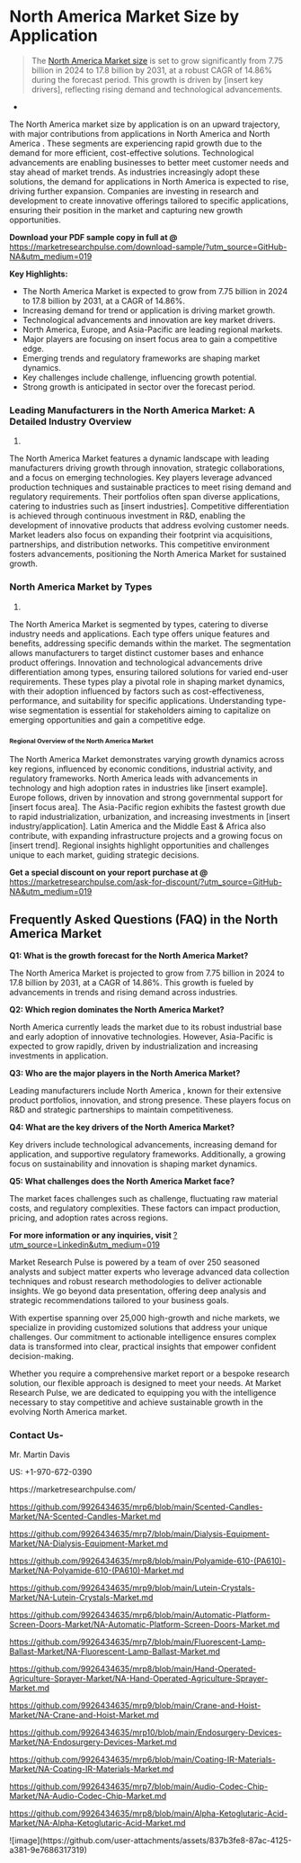 <h1>North America  Market&nbsp;Size by Application</h1><blockquote><p>The <a href="https://marketresearchpulse.com/download-sample/?utm_source=GitHub-NA&amp;utm_medium=019">North America  Market size</a> is set to grow significantly from 7.75 billion in 2024 to 17.8 billion by 2031, at a robust CAGR of 14.86% during the forecast period. This growth is driven by [insert key drivers], reflecting rising demand and technological advancements.</p></blockquote><ul><li></li></ul><p>The North America  market size by application is on an upward trajectory, with major contributions from applications in North America  and North America . These segments are experiencing rapid growth due to the demand for more efficient, cost-effective solutions. Technological advancements are enabling businesses to better meet customer needs and stay ahead of market trends. As industries increasingly adopt these solutions, the demand for applications in North America  is expected to rise, driving further expansion. Companies are investing in research and development to create innovative offerings tailored to specific applications, ensuring their position in the market and capturing new growth opportunities.</p><p><strong>Download your PDF sample copy in full at @ </strong><a href="https://marketresearchpulse.com/download-sample/?utm_source=GitHub-NA&amp;utm_medium=019">https://marketresearchpulse.com/download-sample/?utm_source=GitHub-NA&amp;utm_medium=019</a></p><p><strong>Key Highlights: </strong></p><ul><li>The North America  Market is expected to grow from 7.75 billion in 2024 to 17.8 billion by 2031, at a CAGR of 14.86%.</li><li>Increasing demand for trend or application is driving market growth.</li><li>Technological advancements and innovation are key market drivers.</li><li>North America, Europe, and Asia-Pacific are leading regional markets.</li><li>Major players are focusing on insert focus area to gain a competitive edge.</li><li>Emerging trends and regulatory frameworks are shaping market dynamics.</li><li>Key challenges include challenge, influencing growth potential.</li><li>Strong growth is anticipated in sector over the forecast period.</li></ul><h3>Leading Manufacturers in the North America  Market: A Detailed Industry Overview</h3><ol><li></li></ol><div class="flex max-w-full flex-col flex-grow"><div class="min-h-8 text-message flex w-full flex-col items-end gap-2 whitespace-normal break-words [.text-message+&amp;]:mt-5" dir="auto" data-message-author-role="assistant" data-message-id="fd8432e4-4910-450d-b182-61b7bfb0a01f" data-message-model-slug="gpt-4o"><div class="flex w-full flex-col gap-1 empty:hidden first:pt-[3px]"><div class="markdown prose w-full break-words dark:prose-invert light"><p>The North America  Market features a dynamic landscape with leading manufacturers driving growth through innovation, strategic collaborations, and a focus on emerging technologies. Key players leverage advanced production techniques and sustainable practices to meet rising demand and regulatory requirements. Their portfolios often span diverse applications, catering to industries such as [insert industries]. Competitive differentiation is achieved through continuous investment in R&amp;D, enabling the development of innovative products that address evolving customer needs. Market leaders also focus on expanding their footprint via acquisitions, partnerships, and distribution networks. This competitive environment fosters advancements, positioning the North America  Market for sustained growth.</p></div></div></div></div><h3>North America  Market by Types</h3><ol><li></li></ol><div class="flex max-w-full flex-col flex-grow"><div class="min-h-8 text-message flex w-full flex-col items-end gap-2 whitespace-normal break-words [.text-message+&amp;]:mt-5" dir="auto" data-message-author-role="assistant" data-message-id="084470be-0bb7-4664-bddf-5156b4f41249" data-message-model-slug="gpt-4o-mini"><div class="flex w-full flex-col gap-1 empty:hidden first:pt-[3px]"><div class="markdown prose w-full break-words dark:prose-invert light"><p>The North America  Market is segmented by types, catering to diverse industry needs and applications. Each type offers unique features and benefits, addressing specific demands within the market. The segmentation allows manufacturers to target distinct customer bases and enhance product offerings. Innovation and technological advancements drive differentiation among types, ensuring tailored solutions for varied end-user requirements. These types play a pivotal role in shaping market dynamics, with their adoption influenced by factors such as cost-effectiveness, performance, and suitability for specific applications. Understanding type-wise segmentation is essential for stakeholders aiming to capitalize on emerging opportunities and gain a competitive edge.</p></div></div></div></div><h3><span style="font-size: 11px;">Regional Overview of the North America  Market</span></h3><div class="flex max-w-full flex-col flex-grow"><div class="min-h-8 text-message flex w-full flex-col items-end gap-2 whitespace-normal break-words [.text-message+&amp;]:mt-5" dir="auto" data-message-author-role="assistant" data-message-id="e9038762-ce64-4e30-91c9-9bd413514231" data-message-model-slug="gpt-4o-mini"><div class="flex w-full flex-col gap-1 empty:hidden first:pt-[3px]"><div class="markdown prose w-full break-words dark:prose-invert light"><p>The North America  Market demonstrates varying growth dynamics across key regions, influenced by economic conditions, industrial activity, and regulatory frameworks. North America leads with advancements in technology and high adoption rates in industries like [insert example]. Europe follows, driven by innovation and strong governmental support for [insert focus area]. The Asia-Pacific region exhibits the fastest growth due to rapid industrialization, urbanization, and increasing investments in [insert industry/application]. Latin America and the Middle East &amp; Africa also contribute, with expanding infrastructure projects and a growing focus on [insert trend]. Regional insights highlight opportunities and challenges unique to each market, guiding strategic decisions.</p></div></div></div></div><p><strong>Get a special discount on your report purchase at @ </strong><a href="https://marketresearchpulse.com/ask-for-discount/?utm_source=GitHub-NA&amp;utm_medium=019">https://marketresearchpulse.com/ask-for-discount/?utm_source=GitHub-NA&amp;utm_medium=019</a></p><h2>Frequently Asked Questions (FAQ) in the North America  Market</h2><p><strong>Q1: What is the growth forecast for the North America  Market?</strong></p><p>The North America  Market is projected to grow from 7.75 billion in 2024 to 17.8 billion by 2031, at a CAGR of 14.86%. This growth is fueled by advancements in trends and rising demand across industries.</p><p><strong>Q2: Which region dominates the North America  Market?</strong></p><p>North America currently leads the market due to its robust industrial base and early adoption of innovative technologies. However, Asia-Pacific is expected to grow rapidly, driven by industrialization and increasing investments in application.</p><p><strong>Q3: Who are the major players in the North America  Market?</strong></p><p>Leading manufacturers include North America , known for their extensive product portfolios, innovation, and strong presence. These players focus on R&amp;D and strategic partnerships to maintain competitiveness.</p><p><strong>Q4: What are the key drivers of the North America  Market?</strong></p><p>Key drivers include technological advancements, increasing demand for application, and supportive regulatory frameworks. Additionally, a growing focus on sustainability and innovation is shaping market dynamics.</p><p><strong>Q5: What challenges does the North America  Market face?</strong></p><p>The market faces challenges such as challenge, fluctuating raw material costs, and regulatory complexities. These factors can impact production, pricing, and adoption rates across regions.</p><p><strong>For more information or any inquiries, visit&nbsp;</strong><a href="?utm_source=Linkedin&utm_medium=019">?utm_source=Linkedin&utm_medium=019</a></p><p>Market Research Pulse is powered by a team of over 250 seasoned analysts and subject matter experts who leverage advanced data collection techniques and robust research methodologies to deliver actionable insights. We go beyond data presentation, offering deep analysis and strategic recommendations tailored to your business goals.</p><p>With expertise spanning over 25,000 high-growth and niche markets, we specialize in providing customized solutions that address your unique challenges. Our commitment to actionable intelligence ensures complex data is transformed into clear, practical insights that empower confident decision-making.</p><p>Whether you require a comprehensive market report or a bespoke research solution, our flexible approach is designed to meet your needs. At Market Research Pulse, we are dedicated to equipping you with the intelligence necessary to stay competitive and achieve sustainable growth in the evolving North America  market.</p><h3><strong>Contact Us-</strong></h3><p>Mr. Martin Davis</p><p>US: +1-970-672-0390</p><p>https://marketresearchpulse.com/</p><p><a href="https://github.com/9926434635/mrp6/blob/main/Scented-Candles-Market/NA-Scented-Candles-Market.md">https://github.com/9926434635/mrp6/blob/main/Scented-Candles-Market/NA-Scented-Candles-Market.md</a></p><p><a href="https://github.com/9926434635/mrp7/blob/main/Dialysis-Equipment-Market/NA-Dialysis-Equipment-Market.md">https://github.com/9926434635/mrp7/blob/main/Dialysis-Equipment-Market/NA-Dialysis-Equipment-Market.md</a></p><p><a href="https://github.com/9926434635/mrp8/blob/main/Polyamide-610-(PA610)-Market/NA-Polyamide-610-(PA610)-Market.md">https://github.com/9926434635/mrp8/blob/main/Polyamide-610-(PA610)-Market/NA-Polyamide-610-(PA610)-Market.md</a></p><p><a href="https://github.com/9926434635/mrp9/blob/main/Lutein-Crystals-Market/NA-Lutein-Crystals-Market.md">https://github.com/9926434635/mrp9/blob/main/Lutein-Crystals-Market/NA-Lutein-Crystals-Market.md</a></p><p><a href="https://github.com/9926434635/mrp6/blob/main/Automatic-Platform-Screen-Doors-Market/NA-Automatic-Platform-Screen-Doors-Market.md">https://github.com/9926434635/mrp6/blob/main/Automatic-Platform-Screen-Doors-Market/NA-Automatic-Platform-Screen-Doors-Market.md</a></p><p><a href="https://github.com/9926434635/mrp7/blob/main/Fluorescent-Lamp-Ballast-Market/NA-Fluorescent-Lamp-Ballast-Market.md">https://github.com/9926434635/mrp7/blob/main/Fluorescent-Lamp-Ballast-Market/NA-Fluorescent-Lamp-Ballast-Market.md</a></p><p><a href="https://github.com/9926434635/mrp8/blob/main/Hand-Operated-Agriculture-Sprayer-Market/NA-Hand-Operated-Agriculture-Sprayer-Market.md">https://github.com/9926434635/mrp8/blob/main/Hand-Operated-Agriculture-Sprayer-Market/NA-Hand-Operated-Agriculture-Sprayer-Market.md</a></p><p><a href="https://github.com/9926434635/mrp9/blob/main/Crane-and-Hoist-Market/NA-Crane-and-Hoist-Market.md">https://github.com/9926434635/mrp9/blob/main/Crane-and-Hoist-Market/NA-Crane-and-Hoist-Market.md</a></p><p><a href="https://github.com/9926434635/mrp10/blob/main/Endosurgery-Devices-Market/NA-Endosurgery-Devices-Market.md">https://github.com/9926434635/mrp10/blob/main/Endosurgery-Devices-Market/NA-Endosurgery-Devices-Market.md</a></p><p><a href="https://github.com/9926434635/mrp6/blob/main/Coating-IR-Materials-Market/NA-Coating-IR-Materials-Market.md">https://github.com/9926434635/mrp6/blob/main/Coating-IR-Materials-Market/NA-Coating-IR-Materials-Market.md</a></p><p><a href="https://github.com/9926434635/mrp7/blob/main/Audio-Codec-Chip-Market/NA-Audio-Codec-Chip-Market.md">https://github.com/9926434635/mrp7/blob/main/Audio-Codec-Chip-Market/NA-Audio-Codec-Chip-Market.md</a></p><p><a href="https://github.com/9926434635/mrp8/blob/main/Alpha-Ketoglutaric-Acid-Market/NA-Alpha-Ketoglutaric-Acid-Market.md">https://github.com/9926434635/mrp8/blob/main/Alpha-Ketoglutaric-Acid-Market/NA-Alpha-Ketoglutaric-Acid-Market.md</a></p>
![image](https://github.com/user-attachments/assets/837b3fe8-87ac-4125-a381-9e7686317319)
